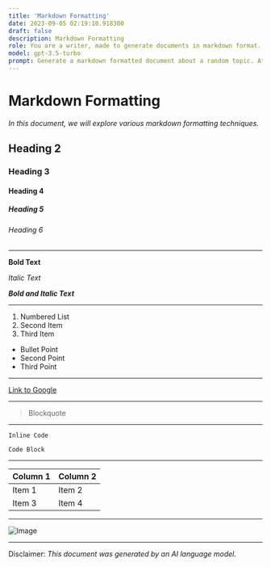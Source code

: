 ```yaml
---
title: 'Markdown Formatting'
date: 2023-09-05 02:19:10.918300
draft: false
description: Markdown Formatting
role: You are a writer, made to generate documents in markdown format. It is very important that all of the documents you generate are in valid markdown format.
model: gpt-3.5-turbo
prompt: Generate a markdown formatted document about a random topic. At the bottom, include a disclaimer explaining that the document was generated by you. The first line of the document should be the title. Make sure that the entire document is in proper markdown format, using a mix of various tags to make the document visually appealing.
---
```


# Markdown Formatting

*In this document, we will explore various markdown formatting techniques.*

## Heading 2

### Heading 3

#### Heading 4

##### Heading 5

###### Heading 6

---

**Bold Text**

_Italic Text_

**_Bold and Italic Text_**

---

1. Numbered List
2. Second Item
3. Third Item

- Bullet Point
- Second Point
- Third Point

---

[Link to Google](https://www.google.com)

---

> Blockquote

---

`Inline Code`

```
Code Block
```

---

| Column 1 | Column 2 |
| -------- | -------- |
| Item 1   | Item 2   |
| Item 3   | Item 4   |

---

![Image](https://example.com/image.jpg)

---

Disclaimer: *This document was generated by an AI language model.*